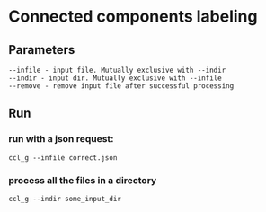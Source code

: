 # Connected components labeling

## Parameters

	--infile - input file. Mutually exclusive with --indir
    --indir - input dir. Mutually exclusive with --infile
    --remove - remove input file after successful processing

## Run

### run with a json request:

	ccl_g --infile correct.json

### process all the files in a directory

	ccl_g --indir some_input_dir

